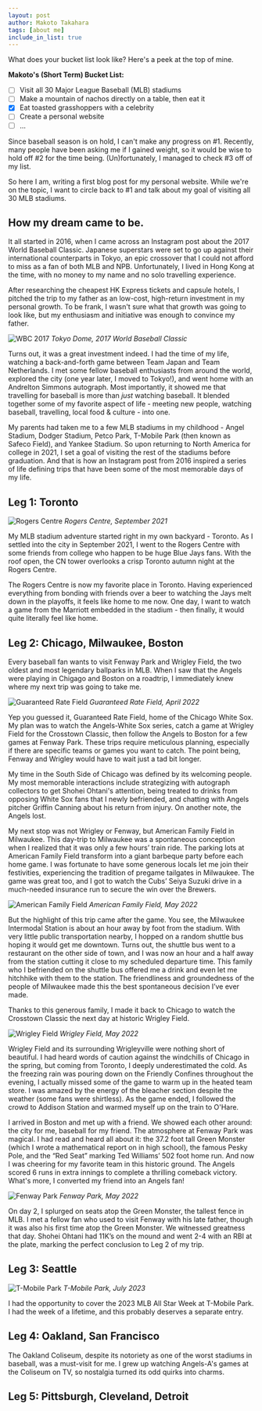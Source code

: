 ```yaml
---
layout: post
author: Makoto Takahara
tags: [about me]
include_in_list: true
---
```


What does your bucket list look like? Here's a peek at the top of mine.

**Makoto's (Short Term) Bucket List:**
 - [ ] Visit all 30 Major League Baseball (MLB) stadiums
 - [ ] Make a mountain of nachos directly on a table, then eat it
 - [X] Eat toasted grasshoppers with a celebrity
 - [ ] Create a personal website
 - [ ]  ...

Since baseball season is on hold, I can't make any progress on #1. 
Recently, many people have been asking me if I gained weight, so it would be wise to hold off #2 for the time being.
(Un)fortunately, I managed to check #3 off of my list.

So here I am, writing a first blog post for my personal website. 
While we're on the topic, I want to circle back to #1 and talk about my goal of visiting all 30 MLB stadiums.

## How my dream came to be. 
It all started in 2016, when I came across an Instagram post about the 2017 World Baseball Classic. Japanese superstars were set to go up against their international counterparts in Tokyo, an epic crossover that I could not afford to miss as a fan of both MLB and NPB. Unfortunately, I lived in Hong Kong at the time, with no money to my name and no solo travelling experience. 

After researching the cheapest HK Express tickets and capsule hotels, I pitched the trip to my father as an low-cost, high-return investment in my personal growth. To be frank, I wasn't sure what that growth was going to look like, but my enthusiasm and initiative was enough to convince my father. 

![WBC 2017](/images/IMG_6648.jpeg)
*Tokyo Dome, 2017 World Baseball Classic*

Turns out, it was a great investment indeed. I had the time of my life, watching a back-and-forth game between Team Japan and Team Netherlands. I met some fellow baseball enthusiasts from around the world, explored the city (one year later, I moved to Tokyo!), and went home with an Andrelton Simmons autograph. Most importantly, it showed me that travelling for baseball is more than *just* watching baseball. It blended together some of my favorite aspect of life - meeting new people, watching baseball, travelling, local food & culture - into one. 

My parents had taken me to a few MLB stadiums in my childhood - Angel Stadium, Dodger Stadium, Petco Park, T-Mobile Park (then known as Safeco Field), and Yankee Stadium. So upon returning to North America for college in 2021, I set a goal of visiting the rest of the stadiums before graduation. And that is how an Instagram post from 2016 inspired a series of life defining trips that have been some of the most memorable days of my life. 

## Leg 1: Toronto 
![Rogers Centre](/images/IMG_5415.jpg)
*Rogers Centre, September 2021*

My MLB stadium adventure started right in my own backyard - Toronto. As I settled into the city in September 2021, I went to the Rogers Centre with some friends from college who happen to be huge Blue Jays fans. With the roof open, the CN tower overlooks a crisp Toronto autumn night at the Rogers Centre. 

The Rogers Centre is now my favorite place in Toronto. Having experienced everything from bonding with friends over a beer to watching the Jays melt down in the playoffs, it feels like home to me now. One day, I want to watch a game from the Marriott embedded in the stadium - then finally, it would quite literally feel like home. 

## Leg 2: Chicago, Milwaukee, Boston 
Every baseball fan wants to visit Fenway Park and Wrigley Field, the two oldest and most legendary ballparks in MLB. When I saw that the Angels were playing in Chigago and Boston on a roadtrip, I immediately knew where my next trip was going to take me.

![Guaranteed Rate Field](/images/IMG_8688.jpeg)
*Guaranteed Rate Field, April 2022*

Yep you guessed it, Guaranteed Rate Field, home of the Chicago White Sox. My plan was to watch the Angels-White Sox series, catch a game at Wrigley Field for the Crosstown Classic, then follow the Angels to Boston for a few games at Fenway Park. These trips require meticulous planning, especially if there are specific teams or games you want to catch. The point being, Fenway and Wrigley would have to wait just a tad bit longer.

My time in the South Side of Chicago was defined by its welcoming people. My most memorable interactions include strategizing with autograph collectors to get Shohei Ohtani's attention, being treated to drinks from opposing White Sox fans that I newly befriended, and chatting with Angels pitcher Griffin Canning about his return from injury. On another note, the Angels lost. 

My next stop was not Wrigley or Fenway, but American Family Field in Milwaukee. This day-trip to Milwaukee was a spontaneous conception when I realized that it was only a few hours’ train ride. The parking lots at American Family Field transform into a giant barbeque party before each home game. I was fortunate to have some generous locals let me join their festivities, experiencing the tradition of pregame tailgates in Milwaukee. The game was great too, and I got to watch the Cubs’ Seiya Suzuki drive in a much-needed insurance run to secure the win over the Brewers. 

![American Family Field](/images/IMG_5416.jpg)
*American Family Field, May 2022*

But the highlight of this trip came after the game. You see, the Milwaukee Intermodal Station is about an hour away by foot from the stadium. With very little public transportation nearby, I hopped on a random shuttle bus hoping it would get me downtown. Turns out, the shuttle bus went to a restaurant on the other side of town, and I was now an hour and a half away from the station cutting it close to my scheduled departure time. This family who I befriended on the shuttle bus offered me a drink and even let me hitchhike with them to the station. The friendliness and groundedness of the people of Milwaukee made this the best spontaneous decision I’ve ever made.

Thanks to this generous family, I made it back to Chicago to watch the Crosstown Classic the next day at historic Wrigley Field. 

![Wrigley Field](/images/IMG_8777.jpeg)
*Wrigley Field, May 2022*

Wrigley Field and its surrounding Wrigleyville were nothing short of beautiful. I had heard words of caution against the windchills of Chicago in the spring, but coming from Toronto, I deeply underestimated the cold. As the freezing rain was pouring down on the Friendly Confines throughout the evening, I actually missed some of the game to warm up in the heated team store. I was amazed by the energy of the bleacher section despite the weather (some fans were shirtless). As the game ended, I followed the crowd to Addison Station and warmed myself up on the train to O'Hare. 

I arrived in Boston and met up with a friend. We showed each other around: the city for me, baseball for my friend. The atmosphere at Fenway Park was magical. I had read and heard all about it: the 37.2 foot tall Green Monster (which I wrote a mathematical report on in high school), the famous Pesky Pole, and the “Red Seat” marking Ted Williams’ 502 foot home run. And now I was cheering for my favorite team in this historic ground. The Angels scored 6 runs in extra innings to complete a thrilling comeback victory. What's more, I converted my friend into an Angels fan! 

![Fenway Park](/images/IMG_8821.jpeg)
*Fenway Park, May 2022*

On day 2, I splurged on seats atop the Green Monster, the tallest fence in MLB. I met a fellow fan who used to visit Fenway with his late father, though it was also his first time atop the Green Monster. We witnessed greatness that day. Shohei Ohtani had 11K’s on the mound and went 2-4 with an RBI at the plate, marking the perfect conclusion to Leg 2 of my trip.

## Leg 3: Seattle 
![T-Mobile Park](/images/IMG_3987.jpeg)
*T-Mobile Park, July 2023*

I had the opportunity to cover the 2023 MLB All Star Week at T-Mobile Park. I had the week of a lifetime, and this probably deserves a separate entry. 

## Leg 4: Oakland, San Francisco

The Oakland Coliseum, despite its notoriety as one of the worst stadiums in baseball, was a must-visit for me. I grew up watching Angels-A's games at the Coliseum on TV, so nostalgia turned its odd quirks into charms. 

## Leg 5: Pittsburgh, Cleveland, Detroit

